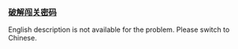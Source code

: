 ### [破解闯关密码](https://leetcode.com/problems/ba-shu-zu-pai-cheng-zui-xiao-de-shu-lcof)

English description is not available for the problem. Please switch to Chinese.